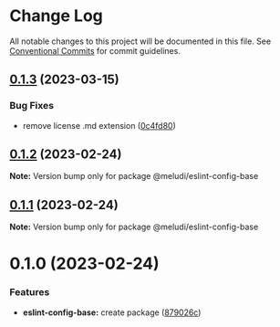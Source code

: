 # Change Log

All notable changes to this project will be documented in this file.
See [Conventional Commits](https://conventionalcommits.org) for commit guidelines.

## [0.1.3](https://github.com/meludi/eslint-config/compare/@meludi/eslint-config-base@0.1.2...@meludi/eslint-config-base@0.1.3) (2023-03-15)

### Bug Fixes

- remove license .md extension ([0c4fd80](https://github.com/meludi/eslint-config/commit/0c4fd80771fe7317e53b1a243c454aa46e122577))

## [0.1.2](https://github.com/meludi/eslint-config/compare/@meludi/eslint-config-base@0.1.1...@meludi/eslint-config-base@0.1.2) (2023-02-24)

**Note:** Version bump only for package @meludi/eslint-config-base

## [0.1.1](https://github.com/meludi/eslint-config/compare/@meludi/eslint-config-base@0.1.0...@meludi/eslint-config-base@0.1.1) (2023-02-24)

**Note:** Version bump only for package @meludi/eslint-config-base

# 0.1.0 (2023-02-24)

### Features

- **eslint-config-base:** create package ([879026c](https://github.com/meludi/eslint-config/commit/879026c172df3dc10753ceb91a7424f87c08b6e3))
